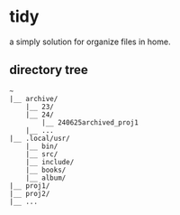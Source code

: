 # tidy
a simply solution for organize files in home.

## directory tree
```
~
|__ archive/
    |__ 23/
    |__ 24/
        |__ 240625archived_proj1
    |__ ...
|__ .local/usr/
    |__ bin/
    |__ src/
    |__ include/
    |__ books/
    |__ album/
|__ proj1/
|__ proj2/
|__ ...
```
